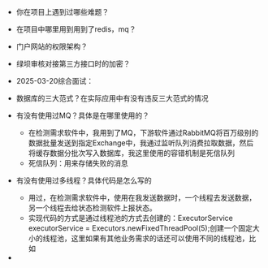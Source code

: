 - 你在项目上遇到过哪些难题？
- 在项目中哪里用到用到了redis，mq？
- 门户网站的权限架构？
- 绿坝审核对接第三方接口时的加密？

- 2025-03-20综合面试：
 - 数据库的三大范式？在实际应用中有没有违反三大范式的情况
 - 有没有使用过MQ？具体是在哪里使用的？
   - 在检测需求软件中，我用到了MQ，下游软件通过RabbitMQ将百万级别的数据批量发送到指定Exchange中，我通过监听队列消费拉取数据，然后将缓存数据分批次写入数据库，我这里使用的容错机制是死信队列
   - 死信队列：用来存储失败的消息
 - 有没有使用过多线程？具体代码是怎么写的
   - 用过，在检测需求软件中，使用在我发送数据时，一个线程去发送数据，另一个线程去给状态检测软件上报状态。
   - 实现代码的方式是通过线程池的方式去创建的：ExecutorService executorService = Executors.newFixedThreadPool(5);创建一个固定大小的线程池，这里如果有其他业务需求的话还可以使用不同的线程池，比如
- 
